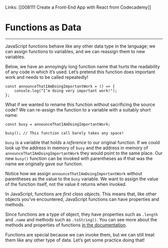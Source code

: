 Links:  [[008111 Create a Front-End App with React from Codecademy]]
# Functions as Data

---
JavaScript functions behave like any other data type in the language; we can assign functions to variables, and we can reassign them to new variables.

Below, we have an annoyingly long function name that hurts the readability of any code in which it’s used. Let’s pretend this function does important work and needs to be called repeatedly!

	const announceThatIAmDoingImportantWork = () => {  
		console.log("I’m doing very important work!");  
	};

What if we wanted to rename this function without sacrificing the source code? We can re-assign the function to a variable with a suitably short name:

	const busy = announceThatIAmDoingImportantWork;  

	busy(); // This function call barely takes any space!

`busy` is a variable that holds a _reference_ to our original function. If we could look up the address in memory of `busy` and the address in memory of `announceThatIAmDoingImportantWork` they would point to the same place. Our new `busy()` function can be invoked with parentheses as if that was the name we originally gave our function.

Notice how we assign `announceThatIAmDoingImportantWork` without parentheses as the value to the `busy` variable. We want to assign the value of the function itself, not the value it returns when invoked.

In JavaScript, functions are _first class objects_. This means that, like other objects you’ve encountered, JavaScript functions can have properties and methods.

Since functions are a type of object, they have properties such as `.length` and `.name` and methods such as `.toString()`. You can see more about the methods and properties of functions [in the documentation](https://developer.mozilla.org/en-US/docs/Web/JavaScript/Reference/Global_Objects/Function).

Functions are special because we can invoke them, but we can still treat them like any other type of data. Let’s get some practice doing that!